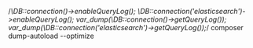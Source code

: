 /*\DB::connection()->enableQueryLog();
\DB::connection('elasticsearch')->enableQueryLog();
var_dump(\DB::connection()->getQueryLog());
var_dump(\DB::connection('elasticsearch')->getQueryLog());*/
composer dump-autoload --optimize